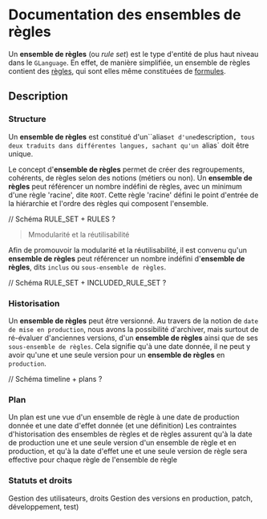 # Documentation des ensembles de règles

Un **ensemble de règles** (ou _rule set_) est le type d'entité de plus haut niveau dans le `GLanguage`. En effet, de manière simplifiée, un ensemble de règles contient des [règles][rule], qui sont elles même constituées de [formules][formula].

## Description

### Structure

Un **ensemble de règles** est constitué d'un``alias` et d'une `description`, tous deux traduits dans différentes langues, sachant qu'un `alias` doit être unique.

Le concept d'**ensemble de règles** permet de créer des regroupements, cohérents, de règles selon des notions (métiers ou non). Un **ensemble de règles** peut référencer un nombre indéfini de règles, avec un minimum d'une règle 'racine', dite `ROOT`. Cette règle 'racine' défini le point d'entrée de la hiérarchie et l'ordre des règles qui composent l'ensemble.

// Schéma RULE\_SET + RULES ?

> Mmodularité et la réutilisabilité

Afin de promouvoir la modularité et la réutilisabilité, il est convenu qu'un **ensemble de règles** peut référencer un nombre indéfini d'**ensemble de règles**, dits `inclus` ou `sous-ensemble de règles`.

// Schéma RULE\_SET + INCLUDED\_RULE\_SET ?

### Historisation

Un **ensemble de règles** peut être versionné. Au travers de la notion de `date de mise en production`, nous avons la possibilité d'archiver, mais surtout de ré-évaluer d'anciennes versions, d'un **ensemble de règles** ainsi que de ses `sous-ensemble de règles`. Cela signifie qu'à une date donnée, il ne peut y avoir qu'une et une seule version pour un **ensemble de règles** en `production`.

// Schéma timeline + plans ?

### Plan

Un plan est une vue d'un ensemble de règle à une date de production donnée et une date d'effet donnée (et une définition)
Les contraintes d'historisation des ensembles de règles et de règles assurent qu'à la date de production une et une seule version d'un ensemble de règle et en production, et qu'à la date d'effet une et une seule version de règle sera effective pour chaque règle de l'ensemble de règle

### Statuts et droits

Gestion des utilisateurs, droits
Gestion des versions en production, patch, développement, test)

[formula]: formula.md
[rule]: rule.md
